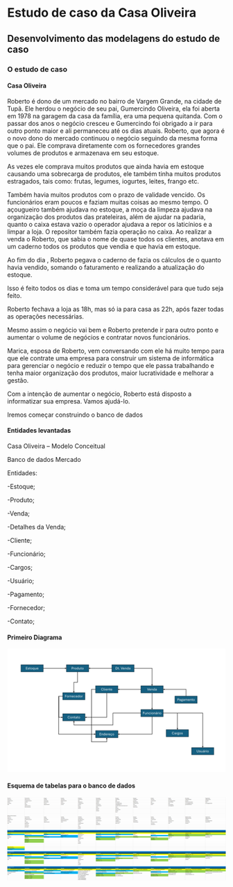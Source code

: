 # Estudo de caso da Casa Oliveira
## Desenvolvimento das modelagens do estudo de caso
### O estudo de caso
#### Casa Oliveira
Roberto é dono de um mercado no bairro de Vargem Grande, na cidade de 
Tupã. Ele herdou o negócio de seu pai, Gumercindo Oliveira, ela foi aberta em 
1978 na garagem da casa da família, era uma pequena quitanda. Com o passar 
dos anos o negócio cresceu e Gumercindo foi obrigado a ir para outro ponto 
maior e ali permaneceu até os dias atuais.
Roberto, que agora é o novo dono do mercado continuou o negócio seguindo 
da mesma forma que o pai. Ele comprava diretamente com os fornecedores 
grandes volumes de produtos e armazenava em seu estoque. 

As vezes ele 
comprava muitos produtos que ainda havia em estoque causando uma 
sobrecarga de produtos, ele também tinha muitos produtos estragados, tais 
como: frutas, legumes, iogurtes, leites, frango etc. 

Também havia muitos 
produtos com o prazo de validade vencido.
Os funcionários eram poucos e faziam muitas coisas ao mesmo tempo. 
O 
açougueiro também ajudava no estoque, a moça da limpeza ajudava na 
organização dos produtos das prateleiras, além de ajudar na padaria, quanto o 
caixa estava vazio o operador ajudava a repor os laticínios e a limpar a loja. 
O repositor também fazia operação no caixa.
Ao realizar a venda o Roberto, que sabia o nome de quase todos os clientes, 
anotava em um caderno todos os produtos que vendia e que havia em estoque. 

Ao fim do dia , Roberto pegava o caderno de fazia os cálculos de o quanto 
havia vendido, somando o faturamento e realizando a atualização do estoque. 

Isso é feito todos os dias e toma um tempo considerável para que tudo seja 
feito.

Roberto fechava a loja as 18h, mas só ia para casa as 22h, após fazer todas as 
operações necessárias. 

Mesmo assim o negócio vai bem e Roberto pretende ir 
para outro ponto e aumentar o volume de negócios e contratar novos 
funcionários.

Marica, esposa de Roberto, vem conversando com ele há muito tempo para que 
ele contrate uma empresa para construir um sistema de informática para 
gerenciar o negócio e reduzir o tempo que ele passa trabalhando e tenha maior 
organização dos produtos, maior lucratividade e melhorar a gestão.


Com a intenção de aumentar o negócio, Roberto está disposto a informatizar 
sua empresa. Vamos ajudá-lo. 

Iremos começar construindo o banco de dados

#### Entidades levantadas
Casa Oliveira – Modelo Conceitual

Banco de dados Mercado

Entidades:

-Estoque;

-Produto;

-Venda;

-Detalhes da Venda;

-Cliente;

-Funcionário;

-Cargos;

-Usuário;

-Pagamento;

-Fornecedor;

-Contato;

#### Primeiro Diagrama

![Diagrama casa oliveira](image-1.png)

#### Esquema de tabelas para o banco de dados
!["Esquema casa oliveira excel](EsquemaCasaOliveira.png)
